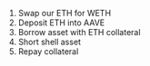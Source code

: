 1. Swap our ETH for WETH
2. Deposit ETH into AAVE
3. Borrow asset with ETH collateral
4. Short shell asset
5. Repay collateral
